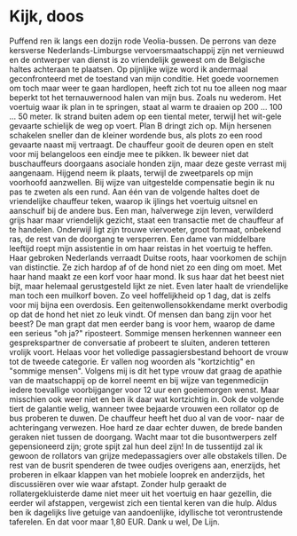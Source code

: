 # Kijk, doos

Puffend ren ik langs een dozijn rode Veolia-bussen. De perrons van deze kersverse Nederlands-Limburgse vervoersmaatschappij zijn net vernieuwd en de ontwerper van dienst is zo vriendelijk geweest om de Belgische haltes achteraan te plaatsen. Op pijnlijke wijze word ik andermaal geconfronteerd met de toestand van mijn conditie. Het goede voornemen om toch maar weer te gaan hardlopen, heeft zich tot nu toe alleen nog maar beperkt tot het ternauwernood halen van mijn bus.
Zoals nu wederom. Het voertuig waar ik plan in te springen, staat al warm te draaien op 200 ... 100 ... 50 meter. Ik strand buiten adem op een tiental meter, terwijl het wit-gele gevaarte schielijk de weg op voert. Plan B dringt zich op.
Mijn hersenen schakelen sneller dan de kleiner wordende bus, als plots zo een rood gevaarte naast mij vertraagt. De chauffeur gooit de deuren open en stelt voor mij belangeloos een eindje mee te pikken. Ik beweer niet dat buschauffeurs doorgaans asociale honden zijn, maar deze geste verrast mij aangenaam. Hijgend neem ik plaats, terwijl de zweetparels op mijn voorhoofd aanzwellen. Bij wijze van uitgestelde compensatie begin ik nu pas te zweten als een rund.
Aan één van de volgende haltes doet de vriendelijke chauffeur teken, waarop ik ijlings het voertuig uitsnel en aanschuif bij de andere bus. Een man, halverwege zijn leven, verwilderd grijs haar maar vriendelijk gezicht, staat een transactie met de chauffeur af te handelen. Onderwijl ligt zijn trouwe viervoeter, groot formaat, onbekend ras, de rest van de doorgang te versperren.
Een dame van middelbare leeftijd roept mijn assistentie in om haar reistas in het voertuig te heffen. Haar gebroken Nederlands verraadt Duitse roots, haar voorkomen de schijn van distinctie. Ze zich hardop af of de hond niet zo een ding om moet. Met haar hand maakt ze een korf voor haar mond. Ik sus haar dat het beest niet bijt, maar helemaal gerustgesteld lijkt ze niet.
Even later haalt de vriendelijke man toch een muilkorf boven. Zo veel hoffelijkheid op 1 dag, dat is zelfs voor mij bijna een overdosis. Een geitenwollensokkendame merkt overbodig op dat de hond het niet zo leuk vindt. Of mensen dan bang zijn voor het beest? De man grapt dat men eerder bang is voor hem, waarop de dame een serieus "oh ja?" riposteert. Sommige mensen herkennen wanneer een gesprekspartner de conversatie af probeert te sluiten, anderen tetteren vrolijk voort. Helaas voor het volledige passagiersbestand behoort de vrouw tot de tweede categorie. Er vallen nog woorden als "kortzichtig" en "sommige mensen". Volgens mij is dit het type vrouw dat graag de apathie van de maatschappij op de korrel neemt en bij wijze van tegenmedicijn iedere toevallige voorbijganger voor 12 uur een goeiemorgen wenst. Maar misschien ook weer niet en ben ik daar wat kortzichtig in.
Ook de volgende tiert de galantie welig, wanneer twee bejaarde vrouwen een rollator op de bus proberen te duwen. De chauffeur heeft het duo al van de voor- naar de achteringang verwezen. Hoe hard ze daar echter duwen, de brede banden geraken niet tussen de doorgang. Wacht maar tot die busontwerpers zelf gepensioneerd zijn; grote spijt zal hun deel zijn! In de tussentijd zal ik gewoon de rollators van grijze medepassagiers over alle obstakels tillen.
De rest van de busrit spenderen de twee oudjes overigens aan, enerzijds, het proberen in elkaar klappen van het mobiele looprek en anderzijds, het discussiëren over wie waar afstapt. Zonder hulp geraakt de rollatergekluisterde dame niet meer uit het voertuig en haar gezellin, die eerder wil afstappen, vergewist zich een tiental keren van die hulp.
Aldus ben ik dagelijks live getuige van aandoenlijke, idyllische tot verontrustende taferelen. En dat voor maar 1,80 EUR. Dank u wel, De Lijn.